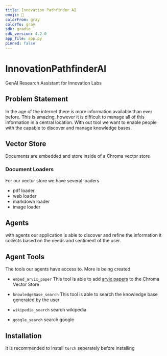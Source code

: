 ```yaml
---
title: Innovation Pathfinder AI
emoji: 🚀
colorFrom: gray
colorTo: gray
sdk: gradio
sdk_version: 4.2.0
app_file: app.py
pinned: false
---
```


# InnovationPathfinderAI
GenAI Research Assistant for Innovation Labs

## Problem Statement
In the age of the internet there is more information available than ever before. This is amazing,
however it is difficult to manage all of this information in a central location. With out tool we 
want to enable people with the capable to discover and manage knowledge bases.

## Vector Store
Documents are embedded and store inside of a Chroma vector store

### Document Loaders
For our vector store we have several loaders
- pdf loader
- web loader
- markdown loader
- image loader

## Agents

with agents our application is able to discover and refine the information it collects based on
the needs and sentiment of the user.

## Agent Tools
The tools our agents have access to. More is being created

- `embed_arvix_paper` This tool is able to add [arvix papers](https://arxiv.org/) to the Chroma Vector Store

- `knowledgeBase_search` This tool is able to search the knowledge base generated by the user

- `wikipedia_search` search wikipedia

- `google_search` search google


## Installation

It is recommended to install `torch` seperately before installing